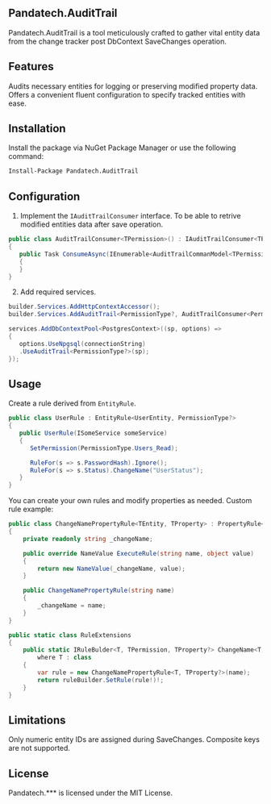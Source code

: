 ## Pandatech.AuditTrail
Pandatech.AuditTrail is a tool meticulously crafted to gather vital entity data from the change tracker post DbContext SaveChanges operation.

## Features
Audits necessary entities for logging or preserving modified property data.
Offers a convenient fluent configuration to specify tracked entities with ease.

## Installation
Install the package via NuGet Package Manager or use the following command:

```bash
Install-Package Pandatech.AuditTrail
```
## Configuration
1. Implement the `IAuditTrailConsumer` interface.
To be able to retrive modified entities data after save operation.
```csharp
public class AuditTrailConsumer<TPermission>() : IAuditTrailConsumer<TPermission>
{
   public Task ConsumeAsync(IEnumerable<AuditTrailCommanModel<TPermission>> entities, CancellationToken cancellationToken = default)
   {
   }
}
```

2. Add required services.

```csharp
builder.Services.AddHttpContextAccessor();
builder.Services.AddAuditTrail<PermissionType?, AuditTrailConsumer<PermissionType?>>(typeof(Registration).Assembly);

services.AddDbContextPool<PostgresContext>((sp, options) =>
{
   options.UseNpgsql(connectionString)
   .UseAuditTrail<PermissionType?>(sp);
});
```

## Usage

Create a rule derived from `EntityRule`.

```csharp
public class UserRule : EntityRule<UserEntity, PermissionType?>
{
   public UserRule(ISomeService someService)
   {
      SetPermission(PermissionType.Users_Read);

      RuleFor(s => s.PasswordHash).Ignore();
      RuleFor(s => s.Status).ChangeName("UserStatus");
   }
}
```

You can create your own rules and modify properties as needed.
Custom rule example:
```csharp
public class ChangeNamePropertyRule<TEntity, TProperty> : PropertyRule<TEntity, TProperty>
{
    private readonly string _changeName;

    public override NameValue ExecuteRule(string name, object value)
    {
        return new NameValue(_changeName, value);
    }

    public ChangeNamePropertyRule(string name)
    {
        _changeName = name;
    }
}

public static class RuleExtensions
{
    public static IRuleBulder<T, TPermission, TProperty?> ChangeName<T, TPermission, TProperty>(this IRuleBulder<T, TPermission, TProperty> ruleBuilder, string name)
        where T : class
    {
        var rule = new ChangeNamePropertyRule<T, TProperty?>(name);
        return ruleBuilder.SetRule(rule!)!;
    }
}
```

## Limitations

Only numeric entity IDs are assigned during SaveChanges.
Composite keys are not supported.

## License

Pandatech.*** is licensed under the MIT License.
